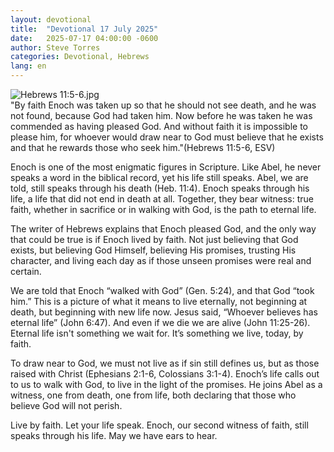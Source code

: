 ```yaml
---
layout: devotional
title:  "Devotional 17 July 2025"
date:   2025-07-17 04:00:00 -0600
author: Steve Torres
categories: Devotional, Hebrews
lang: en
---
```

<img src="https://sitemedia.esteeb.com/file/esteebcomsitemedia/devotional_images/Hebrews/Heb-11_5-6.jpg?raw=true" alt="Hebrews 11:5-6.jpg" style="max-width: 100%; height: auto;">

<div class="scripture">
   "By faith Enoch was taken up so that he should not see death, and he was not found, because God had taken him. Now before he was taken he was commended as having pleased God. And without faith it is impossible to please him, for whoever would draw near to God must believe that he exists and that he rewards those who seek him."(Hebrews 11:5-6, ESV)
</div>

Enoch is one of the most enigmatic figures in Scripture. Like Abel, he never speaks a word in the biblical record, yet his life still speaks. Abel, we are told, still speaks through his death (Heb. 11:4). Enoch speaks through his life, a life that did not end in death at all. Together, they bear witness: true faith, whether in sacrifice or in walking with God, is the path to eternal life.

The writer of Hebrews explains that Enoch pleased God, and the only way that could be true is if Enoch lived by faith. Not just believing that God exists, but believing God Himself, believing His promises, trusting His character, and living each day as if those unseen promises were real and certain.

We are told that Enoch “walked with God” (Gen. 5:24), and that God “took him.” This is a picture of what it means to live eternally, not beginning at death, but beginning with new life now. Jesus said, “Whoever believes has eternal life” (John 6:47). And even if we die we are alive (John 11:25-26). Eternal life isn't something we wait for. It’s something we live, today, by faith.

To draw near to God, we must not live as if sin still defines us, but as those raised with Christ (Ephesians 2:1-6, Colossians 3:1-4). Enoch’s life calls out to us to walk with God, to live in the light of the promises. He joins Abel as a witness, one from death, one from life, both declaring that those who believe God will not perish.

Live by faith. Let your life speak. Enoch, our second witness of faith, still speaks through his life. May we have ears to hear.
